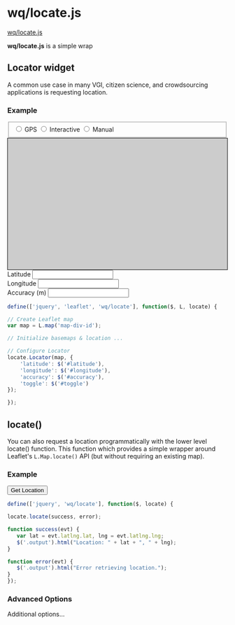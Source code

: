wq/locate.js
=========

[wq/locate.js]

**wq/locate.js** is a simple wrap

## Locator widget

A common use case in many VGI, citizen science, and crowdsourcing applications is requesting location.

### Example

<div data-interactive id='locator-example'>
  <fieldset data-role="controlgroup" data-type="horizontal">
    <input type='radio' value='gps' id='loc-gps' name='mode'>
    <label for='loc-gps'>GPS</label>
    <input type='radio' value='interactive' id='loc-interactive' name='mode'>
    <label for='loc-interactive'>Interactive</label>
    <input type='radio' value='manual' id='loc-manual' name='mode'>
    <label for='loc-manual'>Manual</label>
  </fieldset>
  <div id='loc-map' style='height:300px;background:#ccc;border:1px solid black'></div>
  <div class='ui-grid-b'>
    <div class='ui-block-a ui-content'>
      Latitude
      <input id="loc-lat" type="number" step="0.0001">
    </div>
    <div class='ui-block-b ui-content'>
      Longitude
      <input id="loc-long" type="number" step="0.0001">
    </div>
    <div class='ui-block-c'>
      Accuracy (m)
      <input id="loc-acc" type="number" step="0.0001">
    </div>
  </div>
</div>

```javascript
define(['jquery', 'leaflet', 'wq/locate'], function($, L, locate) {

// Create Leaflet map
var map = L.map('map-div-id');

// Initialize basemaps & location ...

// Configure Locator
locate.Locator(map, {
    'latitude': $('#latitude'),
    'longitude': $('#longitude'),
    'accuracy': $('#accuracy'),
    'toggle': $('#toggle')
});

});
```

## locate()

You can also request a location programmatically with the lower level locate() function.  This function which provides a simple wrapper around Leaflet's `L.Map.locate()` API (but without requiring an existing map).

### Example

<div data-interactive id='simple-example'>
  <div class='ui-grid-b'>
    <div class='ui-block-a ui-content'>
      <button>Get Location</button>
    </div>
    <div class='ui-block-b ui-content'>
    </div>
    <div class='ui-block-c ui-content'>
      <p></p>
    </div>
  </div>
</div>

```javascript
define(['jquery', 'wq/locate'], function($, locate) {

locate.locate(success, error);

function success(evt) {
   var lat = evt.latlng.lat, lng = evt.latlng.lng;
   $('.output').html("Location: " + lat + ", " + lng);
}

function error(evt) {
   $('.output').html("Error retrieving location.");
}
});
```

### Advanced Options

Additional options...

[wq/locate.js]: https://github.com/wq/wq.app/blob/master/js/wq/locate.js
